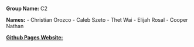 **Group Name:** C2

**Names:**
    - Christian Orozco
    - Caleb Szeto
    - Thet Wai
    - Elijah Rosal
    - Cooper Nathan
    
**[Github Pages Website:](https://cs2400-src-c2.github.io/src-project/)**
